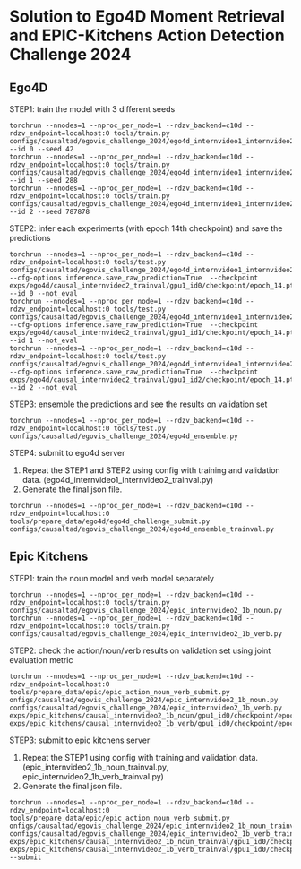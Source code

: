 

# Solution to Ego4D Moment Retrieval and EPIC-Kitchens Action Detection Challenge 2024


## Ego4D

STEP1: train the model with 3 different seeds
```
torchrun --nnodes=1 --nproc_per_node=1 --rdzv_backend=c10d --rdzv_endpoint=localhost:0 tools/train.py configs/causaltad/egovis_challenge_2024/ego4d_internvideo1_internvideo2.py --id 0 --seed 42
torchrun --nnodes=1 --nproc_per_node=1 --rdzv_backend=c10d --rdzv_endpoint=localhost:0 tools/train.py configs/causaltad/egovis_challenge_2024/ego4d_internvideo1_internvideo2.py --id 1 --seed 288
torchrun --nnodes=1 --nproc_per_node=1 --rdzv_backend=c10d --rdzv_endpoint=localhost:0 tools/train.py configs/causaltad/egovis_challenge_2024/ego4d_internvideo1_internvideo2.py --id 2 --seed 787878
```
STEP2: infer each experiments (with epoch 14th checkpoint) and save the predictions
```
torchrun --nnodes=1 --nproc_per_node=1 --rdzv_backend=c10d --rdzv_endpoint=localhost:0 tools/test.py  configs/causaltad/egovis_challenge_2024/ego4d_internvideo1_internvideo2.py --cfg-options inference.save_raw_prediction=True  --checkpoint exps/ego4d/causal_internvideo2_trainval/gpu1_id0/checkpoint/epoch_14.pth --id 0 --not_eval
torchrun --nnodes=1 --nproc_per_node=1 --rdzv_backend=c10d --rdzv_endpoint=localhost:0 tools/test.py  configs/causaltad/egovis_challenge_2024/ego4d_internvideo1_internvideo2.py --cfg-options inference.save_raw_prediction=True  --checkpoint exps/ego4d/causal_internvideo2_trainval/gpu1_id1/checkpoint/epoch_14.pth --id 1 --not_eval
torchrun --nnodes=1 --nproc_per_node=1 --rdzv_backend=c10d --rdzv_endpoint=localhost:0 tools/test.py  configs/causaltad/egovis_challenge_2024/ego4d_internvideo1_internvideo2.py --cfg-options inference.save_raw_prediction=True  --checkpoint exps/ego4d/causal_internvideo2_trainval/gpu1_id2/checkpoint/epoch_14.pth --id 2 --not_eval
```

STEP3: ensemble the predictions and see the results on validation set
```
torchrun --nnodes=1 --nproc_per_node=1 --rdzv_backend=c10d --rdzv_endpoint=localhost:0 tools/test.py configs/causaltad/egovis_challenge_2024/ego4d_ensemble.py   
```


STEP4: submit to ego4d server
1. Repeat the STEP1 and STEP2 using config with training and validation data. (ego4d_internvideo1_internvideo2_trainval.py)
2. Generate the final json file.
```
torchrun --nnodes=1 --nproc_per_node=1 --rdzv_backend=c10d --rdzv_endpoint=localhost:0 tools/prepare_data/ego4d/ego4d_challenge_submit.py configs/causaltad/egovis_challenge_2024/ego4d_ensemble_trainval.py
```

## Epic Kitchens

STEP1: train the noun model and verb model separately
```
torchrun --nnodes=1 --nproc_per_node=1 --rdzv_backend=c10d --rdzv_endpoint=localhost:0 tools/train.py  configs/causaltad/egovis_challenge_2024/epic_internvideo2_1b_noun.py
torchrun --nnodes=1 --nproc_per_node=1 --rdzv_backend=c10d --rdzv_endpoint=localhost:0 tools/train.py  configs/causaltad/egovis_challenge_2024/epic_internvideo2_1b_verb.py
```

STEP2: check the action/noun/verb results on validation set using joint evaluation metric
```
torchrun --nnodes=1 --nproc_per_node=1 --rdzv_backend=c10d --rdzv_endpoint=localhost:0 tools/prepare_data/epic/epic_action_noun_verb_submit.py onfigs/causaltad/egovis_challenge_2024/epic_internvideo2_1b_noun.py configs/causaltad/egovis_challenge_2024/epic_internvideo2_1b_verb.py exps/epic_kitchens/causal_internvideo2_1b_noun/gpu1_id0/checkpoint/epoch_32.pth exps/epic_kitchens/causal_internvideo2_1b_verb/gpu1_id0/checkpoint/epoch_29.pth
```

STEP3: submit to epic kitchens server
1. Repeat the STEP1 using config with training and validation data. (epic_internvideo2_1b_noun_trainval.py, epic_internvideo2_1b_verb_trainval.py)
2. Generate the final json file.
```
torchrun --nnodes=1 --nproc_per_node=1 --rdzv_backend=c10d --rdzv_endpoint=localhost:0 tools/prepare_data/epic/epic_action_noun_verb_submit.py onfigs/causaltad/egovis_challenge_2024/epic_internvideo2_1b_noun_trainval.py configs/causaltad/egovis_challenge_2024/epic_internvideo2_1b_verb_trainval.py exps/epic_kitchens/causal_internvideo2_1b_noun_trainval/gpu1_id0/checkpoint/epoch_32.pth exps/epic_kitchens/causal_internvideo2_1b_verb_trainval/gpu1_id0/checkpoint/epoch_29.pth
--submit
```
